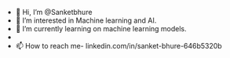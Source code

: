 - 👋 Hi, I’m @Sanketbhure
- 👀 I’m interested in Machine learning and AI.
- 🌱 I’m currently learning on machine learning models.
- 
- 📫 How to reach me- linkedin.com/in/sanket-bhure-646b5320b

<!---
Sanky18/Sanky18 is a ✨ special ✨ repository because its `README.md` (this file) appears on your GitHub profile.
You can click the Preview link to take a look at your changes.
--->
